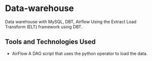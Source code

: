 # Data-warehouse
Data warehouse with MySQL, DBT, Airflow
Using the Extract Load Transform (ELT) framework using DBT.
## Tools and Technologies Used
- AirFlow
    A DAG script that uses the python operator to load the data.
